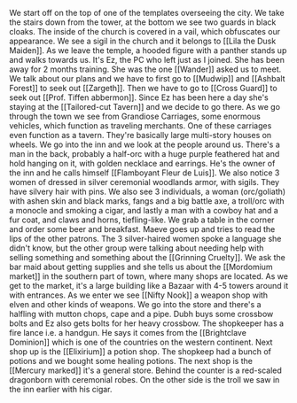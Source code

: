 We start off on the top of one of the templates overseeing the city.
We take the stairs down from the tower, at the bottom we see two guards in black cloaks. The inside of the church is covered in a vail, which obfuscates our appearance. We see a sigil in the church and it belongs to [[Lila the Dusk Maiden]]. 
As we leave the temple, a hooded figure with a panther stands up and walks towards us. It's Ez, the PC who left just as I joined. She has been away for 2 months training. She was the one [[Wander]] asked us to meet.
We talk about our plans and we have to first go to [[Mudwip]] and [[Ashbalt Forest]] to seek out [[Zargeth]]. Then we have to go to [[Cross Guard]] to seek out [[Prof. Tiffen abbermon]].
Since Ez has been here a day she's staying at the [[Tailored-cut Tavern]] and we decide to go there. As we go through the town we see from Grandiose Carriages, some enormous vehicles, which function as traveling merchants. One of these carriages even function as a tavern. They're basically large multi-story houses on wheels.
We go into the inn and we look at the people around us. There's a man in the back, probably a half-orc with a huge purple feathered hat and hold hanging on it, with golden necklace and earrings. He's the owner of the inn and he calls himself [[Flamboyant Fleur de Luis]]. We also notice 3 women of dressed in silver ceremonial woodlands armor, with sigils. They have silvery hair with pins. We also see 3 individuals, a woman (orc/goliath) with ashen skin and black marks, fangs and a big battle axe, a troll/orc with a monocle and smoking a cigar, and lastly a man with a cowboy hat and a fur coat, and claws and horns, tiefling-like.
We grab a table in the corner and order some beer and breakfast. 
Maeve goes up and tries to read the lips of the other patrons. The 3 silver-haired women spoke a language she didn't know, but the other group were talking about needing help with selling something and something about the [[Grinning Cruelty]].
We ask the bar maid about getting supplies and she tells us about the [[Mordomium market]] in the southern part of town, where many shops are located. As we get to the market, it's a large building like a Bazaar with 4-5 towers around it with entrances. As we enter we see [[Nifty Nook]] a weapon shop with elven and other kinds of weapons. We go into the store and there's a halfling with mutton chops, cape and a pipe. Dubh buys some crossbow bolts and Ez also gets bolts for her heavy crossbow. The shopkeeper has a fire lance i.e. a handgun. He says it comes from the [[Brightclave Dominion]] which is one of the countries on the western continent.
Next shop up is the [[Elixirium]] a potion shop. The shopkeep had a bunch of potions and we bought some healing potions. The next shop is the [[Mercury marked]] it's a general store. Behind the counter is a red-scaled dragonborn with ceremonial robes. On the other side is the troll we saw in the inn earlier with his cigar.